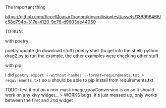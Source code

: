 The important thing

https://github.com/AccelQuasarDragon/kivycollisiontest/assets/138998466/c58d794b-317e-4120-9c78-d9603de44060

TO RUN:

with poetry:

poetry update (to download stuff)
poetry shell (to get into the shell)
python drag2.py to run the example, the other examples were checking other stuff

with pip:

I did `poetry export --without-hashes --format=requirements.txt > requirements.txt` so u should be able to pip install from requirements.txt

TODO:
    test it out on a non-mask image,grayConversion is on so it should work on any kivy widget... > WORKS
    bugs: it's just messed up, only works between the first and 2nd widget